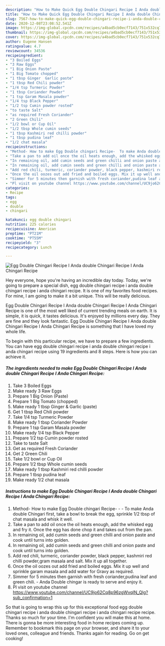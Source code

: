 ```yaml
---
description: "How to Make Quick Egg Double Chingari Recipe I Anda double Chingari Recipe I Anda Chingari Recipe"
title: "How to Make Quick Egg Double Chingari Recipe I Anda double Chingari Recipe I Anda Chingari Recipe"
slug: 7567-how-to-make-quick-egg-double-chingari-recipe-i-anda-double-chingari-recipe-i-anda-chingari-recipe
date: 2020-12-08T23:08:52.541Z
image: https://img-global.cpcdn.com/recipes/a4bad5cb0ecf7143/751x532cq70/egg-double-chingari-recipe-i-anda-double-chingari-recipe-i-anda-chingari-recipe-recipe-main-photo.jpg
thumbnail: https://img-global.cpcdn.com/recipes/a4bad5cb0ecf7143/751x532cq70/egg-double-chingari-recipe-i-anda-double-chingari-recipe-i-anda-chingari-recipe-recipe-main-photo.jpg
cover: https://img-global.cpcdn.com/recipes/a4bad5cb0ecf7143/751x532cq70/egg-double-chingari-recipe-i-anda-double-chingari-recipe-i-anda-chingari-recipe-recipe-main-photo.jpg
author: Eugene Hansen
ratingvalue: 4.7
reviewcount: 34536
recipeingredient:
- "3 Boiled Eggs"
- "3 Raw Eggs"
- "1 Big Onion Paste"
- "1 Big Tomato chopped"
- "1 tbsp Ginger  Garlic paste"
- "1 tbsp Red Chili powder"
- "1/4 tsp Turmeric Powder"
- "1 tbsp Coriander Powder"
- "1 tsp Garam Masala powder"
- "1/4 tsp Black Pepper"
- "1/2 tsp Cumin powder rosted"
- "to taste Salt"
- "as required Fresh Coriander"
- "2 Green Chili"
- "1/2 bowl or Cup Oil"
- "1/2 tbsp Whole cumin seeds"
- "1 tbsp Kashmiri red chilli powder"
- "1 tbsp pudina leaf"
- "1/2 chat masala"
recipeinstructions:
- "Method- How to make Egg Double chingari Recipe-  To make Anda double Chingari first, take a bowl to break the egg, sprinkle 1/2 tbsp of chat masala and whisk it well."
- "Take a pan to add oil once the oil heats enough, add the whisked egg and fry it. Once the egg has done chop it and takes out from the pan."
- "In remaining oil, add cumin seeds and green chilli and onion paste and cook until turns into golden."
- "In remaining oil, add cumin seeds and green chilli and onion paste and cook until turns into golden."
- "Add red chili, turmeric, coriander powder, black pepper, kashmiri red chilli powder,gram masala and salt. Mix it up all together."
- "Once the oil oozes out add fried and boiled eggs. Mix it up well and sprinkle garam masala and add water for Gravy as required."
- "Simmer for 5 minutes then garnish with fresh coriander,pudina leaf and green chili. Anda Double chingar is ready to serve and enjoy it."
- "Pl visit on youtube channel https://www.youtube.com/channel/UC9jo62Cq8p96zgWvqIN_Qlg?sub_confirmation=1"
categories:
- Recipe
tags:
- egg
- double
- chingari

katakunci: egg double chingari 
nutrition: 225 calories
recipecuisine: American
preptime: "PT21M"
cooktime: "PT55M"
recipeyield: "3"
recipecategory: Lunch

---
```



![Egg Double Chingari Recipe I Anda double Chingari Recipe I Anda Chingari Recipe](https://img-global.cpcdn.com/recipes/a4bad5cb0ecf7143/751x532cq70/egg-double-chingari-recipe-i-anda-double-chingari-recipe-i-anda-chingari-recipe-recipe-main-photo.jpg)

Hey everyone, hope you're having an incredible day today. Today, we're going to prepare a special dish, egg double chingari recipe i anda double chingari recipe i anda chingari recipe. It is one of my favorites food recipes. For mine, I am going to make it a bit unique. This will be really delicious.



Egg Double Chingari Recipe I Anda double Chingari Recipe I Anda Chingari Recipe is one of the most well liked of current trending meals on earth. It is simple, it is quick, it tastes delicious. It's enjoyed by millions every day. They are fine and they look fantastic. Egg Double Chingari Recipe I Anda double Chingari Recipe I Anda Chingari Recipe is something that I have loved my whole life.


To begin with this particular recipe, we have to prepare a few ingredients. You can have egg double chingari recipe i anda double chingari recipe i anda chingari recipe using 19 ingredients and 8 steps. Here is how you can achieve it.

<!--inarticleads1-->

##### The ingredients needed to make Egg Double Chingari Recipe I Anda double Chingari Recipe I Anda Chingari Recipe:

1. Take 3 Boiled Eggs
1. Make ready 3 Raw Eggs
1. Prepare 1 Big Onion (Paste)
1. Prepare 1 Big Tomato (chopped)
1. Make ready 1 tbsp Ginger &amp; Garlic (paste)
1. Get 1 tbsp Red Chili powder
1. Take 1/4 tsp Turmeric Powder
1. Make ready 1 tbsp Coriander Powder
1. Prepare 1 tsp Garam Masala powder
1. Make ready 1/4 tsp Black Pepper
1. Prepare 1/2 tsp Cumin powder rosted
1. Take to taste Salt
1. Get as required Fresh Coriander
1. Get 2 Green Chili
1. Take 1/2 bowl or Cup Oil
1. Prepare 1/2 tbsp Whole cumin seeds
1. Make ready 1 tbsp Kashmiri red chilli powder
1. Prepare 1 tbsp pudina leaf
1. Make ready 1/2 chat masala




<!--inarticleads2-->

##### Instructions to make Egg Double Chingari Recipe I Anda double Chingari Recipe I Anda Chingari Recipe:

1. Method- How to make Egg Double chingari Recipe- -  - To make Anda double Chingari first, take a bowl to break the egg, sprinkle 1/2 tbsp of chat masala and whisk it well.
1. Take a pan to add oil once the oil heats enough, add the whisked egg and fry it. Once the egg has done chop it and takes out from the pan.
1. In remaining oil, add cumin seeds and green chilli and onion paste and cook until turns into golden.
1. In remaining oil, add cumin seeds and green chilli and onion paste and cook until turns into golden.
1. Add red chili, turmeric, coriander powder, black pepper, kashmiri red chilli powder,gram masala and salt. Mix it up all together.
1. Once the oil oozes out add fried and boiled eggs. Mix it up well and sprinkle garam masala and add water for Gravy as required.
1. Simmer for 5 minutes then garnish with fresh coriander,pudina leaf and green chili. - Anda Double chingar is ready to serve and enjoy it.
1. Pl visit on youtube channel https://www.youtube.com/channel/UC9jo62Cq8p96zgWvqIN_Qlg?sub_confirmation=1




So that is going to wrap this up for this exceptional food egg double chingari recipe i anda double chingari recipe i anda chingari recipe recipe. Thanks so much for your time. I'm confident you will make this at home. There is gonna be more interesting food in home recipes coming up. Remember to bookmark this page on your browser, and share it to your loved ones, colleague and friends. Thanks again for reading. Go on get cooking!
